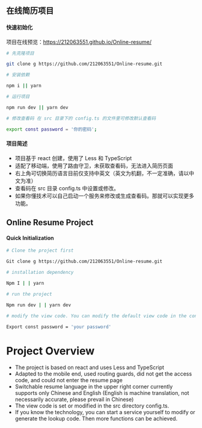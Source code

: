 ## 在线简历项目

#### 快速初始化

项目在线预览：https://212063551.github.io/Online-resume/

```bash
# 先克隆项目

git clone g https://github.com/212063551/Online-resume.git

# 安装依赖

npm i || yarn

# 运行项目

npm run dev || yarn dev 

# 修改查看码 在 src 目录下的 config.ts 的文件里可修改默认查看码

export const password = '你的密码';
```

#### 项目简述
* 项目基于 react 创建，使用了 Less 和 TypeScript
* 适配了移动端，使用了路由守卫，未获取查看码，无法进入简历页面
* 右上角可切换简历语言目前仅支持中英文（英文为机翻，不一定准确，请以中文为准）
* 查看码在 src 目录 config.ts 中设置或修改。
* 如果你懂技术可以自己启动一个服务来修改或生成查看码。那就可以实现更多功能。



## Online Resume Project

#### Quick Initialization

```bash
# Clone the project first

Git clone g https://github.com/212063551/Online-resume.git

# installation dependency

Npm I | | yarn

# run the project

Npm run dev | | yarn dev

# modify the view code. You can modify the default view code in the config.ts file under the src directory.

Export const password = 'your password'
```
# Project Overview
* The project is based on react and uses Less and TypeScript
* Adapted to the mobile end, used routing guards, did not get the access code, and could not enter the resume page
* Switchable resume language in the upper right corner currently supports only Chinese and English (English is machine translation, not necessarily accurate, please prevail in Chinese)
* The view code is set or modified in the src directory config.ts.
* If you know the technology, you can start a service yourself to modify or generate the lookup code. Then more functions can be achieved.